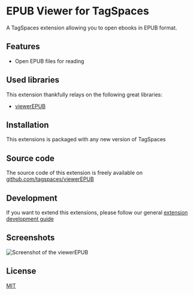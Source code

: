 # EPUB Viewer for TagSpaces

A TagSpaces extension allowing you to open ebooks in EPUB format.

## Features

* Open EPUB files for reading

## Used libraries
This extension thankfully relays on the following great libraries:

* [viewerEPUB](viewerEPUB)

## Installation

This extensions is packaged with any new version of TagSpaces

## Source code

The source code of this extension is freely available on [github.com/tagspaces/viewerEPUB](https://github.com/tagspaces/viewerEPUB/)

## Development

If you want to extend this extensions, please follow our general [extension development guide](http://tagspaces.org/documentation/extension-development-guide)

## Screenshots

![Screenshot of the viewerEPUB](http://tagspaces.org/extensions/viewerEPUB/viewerEPUB-screenshot.png)

## License

[MIT](https://github.com/tagspaces/viewerEPUB/blob/master/LICENSE.txt)
